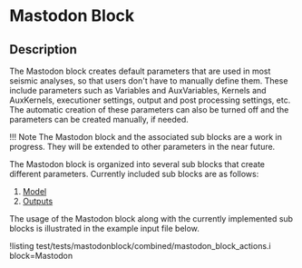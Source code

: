 # Mastodon Block

## Description
The Mastodon block creates default parameters that are used in most seismic analyses, so that users don't have to manually define them. These include parameters such as Variables and AuxVariables, Kernels and AuxKernels, executioner settings, output and post processing settings, etc. The automatic creation of these parameters can also be turned off and the parameters can be created manually, if needed.

!!! Note
    The Mastodon block and the associated sub blocks are a work in progress. They will be extended to other parameters in the near future.

The Mastodon block is organized into several sub blocks that create different parameters. Currently included sub blocks are as follows:

1. [Model](Mastodon/Model/mastodon/MastodonModelAction.md)
2. [Outputs](Mastodon/Outputs/mastodon/MastodonOutputsAction.md)

The usage of the Mastodon block along with the currently implemented sub blocks is illustrated in the example input file below.

!listing test/tests/mastodonblock/combined/mastodon_block_actions.i block=Mastodon
